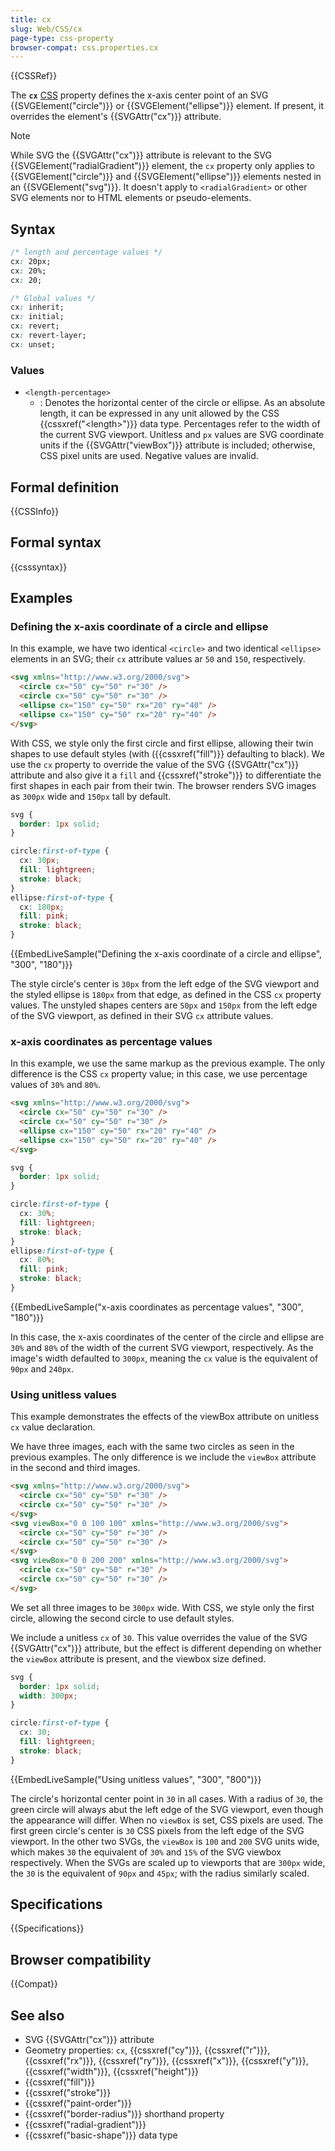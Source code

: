 ```yaml
---
title: cx
slug: Web/CSS/cx
page-type: css-property
browser-compat: css.properties.cx
---
```


{{CSSRef}}

The **`cx`** [CSS](/en-US/docs/Web/CSS) property defines the x-axis center point of an SVG {{SVGElement("circle")}} or {{SVGElement("ellipse")}} element. If present, it overrides the element's {{SVGAttr("cx")}} attribute.

> [!NOTE]
> While SVG the {{SVGAttr("cx")}} attribute is relevant to the SVG {{SVGElement("radialGradient")}} element, the `cx` property only applies to {{SVGElement("circle")}} and {{SVGElement("ellipse")}} elements nested in an {{SVGElement("svg")}}. It doesn't apply to `<radialGradient>` or other SVG elements nor to HTML elements or pseudo-elements.

## Syntax

```css
/* length and percentage values */
cx: 20px;
cx: 20%;
cx: 20;

/* Global values */
cx: inherit;
cx: initial;
cx: revert;
cx: revert-layer;
cx: unset;
```

### Values

- `<length-percentage>`
  - : Denotes the horizontal center of the circle or ellipse. As an absolute length, it can be expressed in any unit allowed by the CSS {{cssxref("&lt;length&gt;")}} data type. Percentages refer to the width of the current SVG viewport. Unitless and `px` values are SVG coordinate units if the {{SVGAttr("viewBox")}} attribute is included; otherwise, CSS pixel units are used. Negative values are invalid.

## Formal definition

{{CSSInfo}}

## Formal syntax

{{csssyntax}}

## Examples

### Defining the x-axis coordinate of a circle and ellipse

In this example, we have two identical `<circle>` and two identical `<ellipse>` elements in an SVG; their `cx` attribute values ar `50` and `150`, respectively.

```html
<svg xmlns="http://www.w3.org/2000/svg">
  <circle cx="50" cy="50" r="30" />
  <circle cx="50" cy="50" r="30" />
  <ellipse cx="150" cy="50" rx="20" ry="40" />
  <ellipse cx="150" cy="50" rx="20" ry="40" />
</svg>
```

With CSS, we style only the first circle and first ellipse, allowing their twin shapes to use default styles (with ({{cssxref("fill")}} defaulting to black). We use the `cx` property to override the value of the SVG {{SVGAttr("cx")}} attribute and also give it a `fill` and {{cssxref("stroke")}} to differentiate the first shapes in each pair from their twin. The browser renders SVG images as `300px` wide and `150px` tall by default.

```css
svg {
  border: 1px solid;
}

circle:first-of-type {
  cx: 30px;
  fill: lightgreen;
  stroke: black;
}
ellipse:first-of-type {
  cx: 180px;
  fill: pink;
  stroke: black;
}
```

{{EmbedLiveSample("Defining the x-axis coordinate of a circle and ellipse", "300", "180")}}

The style circle's center is `30px` from the left edge of the SVG viewport and the styled ellipse is `180px` from that edge, as defined in the CSS `cx` property values. The unstyled shapes centers are `50px` and `150px` from the left edge of the SVG viewport, as defined in their SVG `cx` attribute values.

### x-axis coordinates as percentage values

In this example, we use the same markup as the previous example. The only difference is the CSS `cx` property value; in this case, we use percentage values of `30%` and `80%`.

```html hidden
<svg xmlns="http://www.w3.org/2000/svg">
  <circle cx="50" cy="50" r="30" />
  <circle cx="50" cy="50" r="30" />
  <ellipse cx="150" cy="50" rx="20" ry="40" />
  <ellipse cx="150" cy="50" rx="20" ry="40" />
</svg>
```

```css
svg {
  border: 1px solid;
}

circle:first-of-type {
  cx: 30%;
  fill: lightgreen;
  stroke: black;
}
ellipse:first-of-type {
  cx: 80%;
  fill: pink;
  stroke: black;
}
```

{{EmbedLiveSample("x-axis coordinates as percentage values", "300", "180")}}

In this case, the x-axis coordinates of the center of the circle and ellipse are `30%` and `80%` of the width of the current SVG viewport, respectively. As the image's width defaulted to `300px`, meaning the `cx` value is the equivalent of `90px` and `240px`.

### Using unitless values

This example demonstrates the effects of the viewBox attribute on unitless `cx` value declaration.

We have three images, each with the same two circles as seen in the previous examples. The only difference is we include the `viewBox` attribute in the second and third images.

```html
<svg xmlns="http://www.w3.org/2000/svg">
  <circle cx="50" cy="50" r="30" />
  <circle cx="50" cy="50" r="30" />
</svg>
<svg viewBox="0 0 100 100" xmlns="http://www.w3.org/2000/svg">
  <circle cx="50" cy="50" r="30" />
  <circle cx="50" cy="50" r="30" />
</svg>
<svg viewBox="0 0 200 200" xmlns="http://www.w3.org/2000/svg">
  <circle cx="50" cy="50" r="30" />
  <circle cx="50" cy="50" r="30" />
</svg>
```

We set all three images to be `300px` wide. With CSS, we style only the first circle, allowing the second circle to use default styles.

We include a unitless `cx` of `30`. This value overrides the value of the SVG {{SVGAttr("cx")}} attribute, but the effect is different depending on whether the `viewBox` attribute is present, and the viewbox size defined.

```css
svg {
  border: 1px solid;
  width: 300px;
}

circle:first-of-type {
  cx: 30;
  fill: lightgreen;
  stroke: black;
}
```

{{EmbedLiveSample("Using unitless values", "300", "800")}}

The circle's horizontal center point in `30` in all cases. With a radius of `30`, the green circle will always abut the left edge of the SVG viewport, even though the appearance will differ. When no `viewBox` is set, CSS pixels are used. The first green circle's center is `30` CSS pixels from the left edge of the SVG viewport. In the other two SVGs, the `viewBox` is `100` and `200` SVG units wide, which makes `30` the equivalent of `30%` and `15%` of the SVG viewbox respectively. When the SVGs are scaled up to viewports that are `300px` wide, the `30` is the equivalent of `90px` and `45px`; with the radius similarly scaled.

## Specifications

{{Specifications}}

## Browser compatibility

{{Compat}}

## See also

- SVG {{SVGAttr("cx")}} attribute
- Geometry properties: `cx`, {{cssxref("cy")}}, {{cssxref("r")}}, {{cssxref("rx")}}, {{cssxref("ry")}}, {{cssxref("x")}}, {{cssxref("y")}}, {{cssxref("width")}}, {{cssxref("height")}}
- {{cssxref("fill")}}
- {{cssxref("stroke")}}
- {{cssxref("paint-order")}}
- {{cssxref("border-radius")}} shorthand property
- {{cssxref("radial-gradient")}}
- {{cssxref("basic-shape")}} data type
